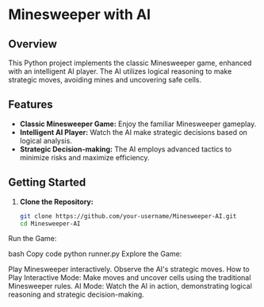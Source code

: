 # Minesweeper with AI

## Overview

This Python project implements the classic Minesweeper game, enhanced with an intelligent AI player. The AI utilizes logical reasoning to make strategic moves, avoiding mines and uncovering safe cells.

## Features

- **Classic Minesweeper Game:** Enjoy the familiar Minesweeper gameplay.
- **Intelligent AI Player:** Watch the AI make strategic decisions based on logical analysis.
- **Strategic Decision-making:** The AI employs advanced tactics to minimize risks and maximize efficiency.

## Getting Started

1. **Clone the Repository:**
   ```bash
   git clone https://github.com/your-username/Minesweeper-AI.git
   cd Minesweeper-AI
Run the Game:

bash
Copy code
python runner.py
Explore the Game:

Play Minesweeper interactively.
Observe the AI's strategic moves.
How to Play
Interactive Mode: Make moves and uncover cells using the traditional Minesweeper rules.
AI Mode: Watch the AI in action, demonstrating logical reasoning and strategic decision-making.
